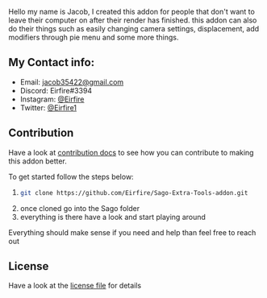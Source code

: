Hello my name is Jacob, I created this addon for people that don't want to leave their computer on after their render has finished. this addon can also do their things such as easily changing camera settings, displacement, add modifiers through pie menu and some more things. 

## My Contact info:
- Email: jacob35422@gmail.com
- Discord: Eirfire#3394
- Instagram: [@Eirfire](https://www.instagram.com/eirfire/)
- Twitter: [@Eirfire1](https://mobile.twitter.com/Eirfire1) 



## Contribution

Have a look at [contribution docs](./contributing.md) to see how you can contribute to making this addon better.

To get started follow the steps below:
1.  ```bash 
    git clone https://github.com/Eirfire/Sago-Extra-Tools-addon.git 
    ```
2. once cloned go into the Sago folder
3. everything is there have a look and start playing around

Everything should make sense if you need and help than feel free to reach out 


## License

Have a look at the [license file](./Sago/LICENSE) for details

